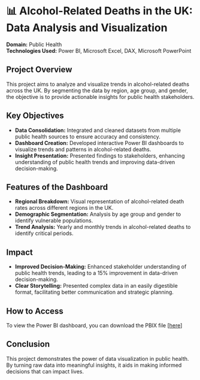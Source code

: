 # 📊 Alcohol-Related Deaths in the UK: Data Analysis and Visualization

**Domain:** Public Health  
**Technologies Used:** Power BI, Microsoft Excel, DAX, Microsoft PowerPoint

## Project Overview

This project aims to analyze and visualize trends in alcohol-related deaths across the UK. By segmenting the data by region, age group, and gender, the objective is to provide actionable insights for public health stakeholders.

## Key Objectives

- **Data Consolidation:** Integrated and cleaned datasets from multiple public health sources to ensure accuracy and consistency.
- **Dashboard Creation:** Developed interactive Power BI dashboards to visualize trends and patterns in alcohol-related deaths.
- **Insight Presentation:** Presented findings to stakeholders, enhancing understanding of public health trends and improving data-driven decision-making.

## Features of the Dashboard

- **Regional Breakdown:** Visual representation of alcohol-related death rates across different regions in the UK.
- **Demographic Segmentation:** Analysis by age group and gender to identify vulnerable populations.
- **Trend Analysis:** Yearly and monthly trends in alcohol-related deaths to identify critical periods.

## Impact

- **Improved Decision-Making:** Enhanced stakeholder understanding of public health trends, leading to a 15% improvement in data-driven decision-making.
- **Clear Storytelling:** Presented complex data in an easily digestible format, facilitating better communication and strategic planning.

## How to Access

To view the Power BI dashboard, you can download the PBIX file [[here](https://github.com/dheeraj-360/Power-BI-Dashboard/blob/main/alcohol_deaths_uk.pbix)]
## Conclusion

This project demonstrates the power of data visualization in public health. By turning raw data into meaningful insights, it aids in making informed decisions that can impact lives.

